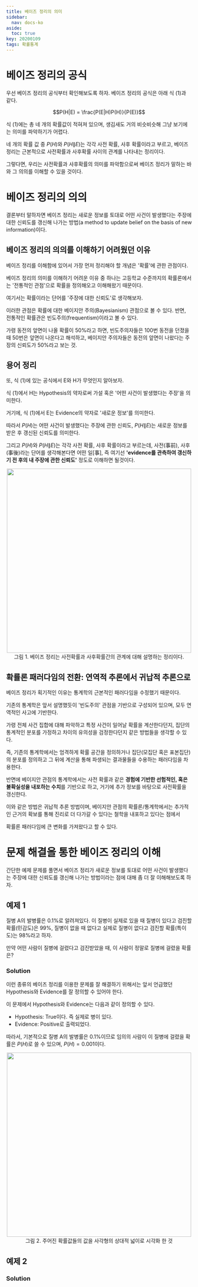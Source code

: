 ```yaml
---
title: 베이즈 정리의 의미
sidebar:
  nav: docs-ko
aside:
  toc: true
key: 20200109
tags: 확률통계
---
```


# 베이즈 정리의 공식

우선 베이즈 정리의 공식부터 확인해보도록 하자. 베이즈 정리의 공식은 아래 식 (1)과 같다.

$$P(H|E) = \frac{P(E|H)P(H)}{P(E)}$$

식 (1)에는 총 네 개의 확률값이 적혀져 있으며, 생김새도 거의 비슷비슷해 그냥 보기에는 의미를 파악하기가 어렵다.

네 개의 확률 값 중 $P(H)$와 $P(H\|E)$는 각각 사전 확률, 사후 확률이라고 부르고, 베이즈 정리는 근본적으로 사전확률과 사후확률 사이의 관계를 나타내는 정리이다.

그렇다면, 우리는 사전확률과 사후확률의 의미를 파악함으로써 베이즈 정리가 말하는 바와 그 의의를 이해할 수 있을 것이다.

# 베이즈 정리의 의의

결론부터 말하자면 베이즈 정리는 새로운 정보를 토대로 어떤 사건이 발생했다는 주장에 대한 신뢰도를 갱신해 나가는 방법(a method to update belief on the basis of new information)이다.

## 베이즈 정리의 의의를 이해하기 어려웠던 이유

베이즈 정리를 이해함에 있어서 가장 먼저 정리해야 할 개념은 '확률'에 관한 관점이다. 

베이즈 정리의 의미를 이해하기 어려운 이유 중 하나는 고등학교 수준까지의 확률론에서는 '전통적인 관점'으로 확률을 정의해오고 이해해왔기 때문이다.

여기서는 확률이라는 단어를 '주장에 대한 신뢰도'로 생각해보자.

이러한 관점은 확률에 대한 베이지안 주의(Bayesianism) 관점으로 볼 수 있다. 반면, 전통적인 확률관은 빈도주의(frequentism)이라고 볼 수 있다. 

가령 동전의 앞면이 나올 확률이 50%라고 하면, 빈도주의자들은 100번 동전을 던졌을 때 50번은 앞면이 나온다고 해석하고, 베이지안 주의자들은 동전의 앞면이 나왔다는 주장의 신뢰도가 50%라고 보는 것.

## 용어 정리

또, 식 (1)에 있는 공식에서 E와 H가 무엇인지 알아보자.

식 (1)에서 H는 Hypothesis의 약자로써 가설 혹은 '어떤 사건이 발생했다는 주장'을 의미한다.

거기에, 식 (1)에서 E는 Evidence의 약자로 '새로운 정보'를 의미한다.

따라서 $P(H)$는 어떤 사건이 발생했다는 주장에 관한 신뢰도, $P(H\|E)$는 새로운 정보를 받은 후 갱신된 신뢰도를 의미한다.

그리고 $P(H)$와 $P(H\|E)$는 각각 사전 확률, 사후 확률이라고 부르는데, 사전(事前), 사후(事後)라는 단어를 생각해본다면 어떤 일[事], 즉 여기선 **'evidence를 관측하여 갱신하기 전 후의 내 주장에 관한 신뢰도'** 정도로 이해하면 될것이다.

<p align="center">
  <img width="500" src="https://raw.githubusercontent.com/angeloyeo/angeloyeo.github.io/master/pics/2020-01-09-Bayes_rule/pic1.png"> <br>
  그림 1. 베이즈 정리는 사전확률과 사후확률간의 관계에 대해 설명하는 정리이다.
</p>

## 확률론 패러다임의 전환: 연역적 추론에서 귀납적 추론으로

베이즈 정리가 획기적인 이유는 통계학의 근본적인 패러다임을 수정했기 때문이다.

기존의 통계학은 앞서 설명했듯이 '빈도주의' 관점을 기반으로 구성되어 있으며, 모두 연역적인 사고에 기반한다. 

가령 전체 사건 집합에 대해 파악하고 특정 사건이 일어날 확률을 계산한다던지, 집단의 통계적인 분포를 가정하고 차이의 유의성을 검정한다던지 같은 방법들을 생각할 수 있다.

즉, 기존의 통계학에서는 엄격하게 확률 공간을 정의하거나 집단(모집단 혹은 표본집단)의 분포를 정의하고 그 뒤에 계산을 통해 파생되는 결과물들을 수용하는 패러다임을 차용한다.

반면에 베이지안 관점의 통계학에서는 사전 확률과 같은 **경험에 기반한 선험적인, 혹은 불확실성을 내포하는 수치**를 기반으로 하고, 거기에 추가 정보를 바탕으로 사전확률을 갱신한다.

이와 같은 방법은 귀납적 추론 방법이며, 베이지안 관점의 확률론/통계학에서는 추가적인 근거의 확보를 통해 진리로 더 다가갈 수 있다는 철학을 내포하고 있다는 점에서

확률론 패러다임에 큰 변화를 가져왔다고 할 수 있다.

# 문제 해결을 통한 베이즈 정리의 이해

간단한 예제 문제를 풀면서 베이즈 정리가 새로운 정보를 토대로 어떤 사건이 발생했다는 주장에 대한 신뢰도를 갱신해 나가는 방법이라는 점에 대해 좀 더 잘 이해해보도록 하자.

## 예제 1 

질병 A의 발병률은 0.1%로 알려져있다. 이 질병이 실제로 있을 때 질병이 있다고 검진할 확률(민감도)은 99%, 질병이 없을 때 없다고 실제로 질병이 없다고 검진할 확률(특이도)는 98%라고 하자.

만약 어떤 사람이 질병에 걸렸다고 검진받았을 때, 이 사람이 정말로 질병에 걸렸을 확률은?

### Solution

이런 종류의 베이즈 정리를 이용한 문제를 잘 해결하기 위해서는 앞서 언급했던 Hypothesis와 Evidence를 잘 정의할 수 있어야 한다.

이 문제에서 Hypothesis와 Evidence는 다음과 같이 정의할 수 있다.

* Hypothesis: True이다. 즉 실제로 병이 있다.
* Evidence: Positive로 출력되었다.

따라서, 기본적으로 질병 A의 발병률은 0.1%이므로 임의의 사람이 이 질병에 걸렸을 확률은 $P(H)$로 쓸 수 있으며, $P(H)=0.001$이다.



<p align="center">
  <img width="500" src="https://raw.githubusercontent.com/angeloyeo/angeloyeo.github.io/master/pics/2020-01-09-Bayes_rule/pic2.png"> <br>
  그림 2. 주어진 확률값들의 값을 사각형의 상대적 넓이로 시각화 한 것
</p>

## 예제 2 

### Solution